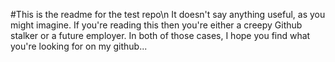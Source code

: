 #This is the readme for the test repo\n
It doesn't say anything useful, as you might imagine.
If you're reading this then you're either a creepy Github stalker or a future employer.
In both of those cases, I hope you find what you're looking for on my github...
